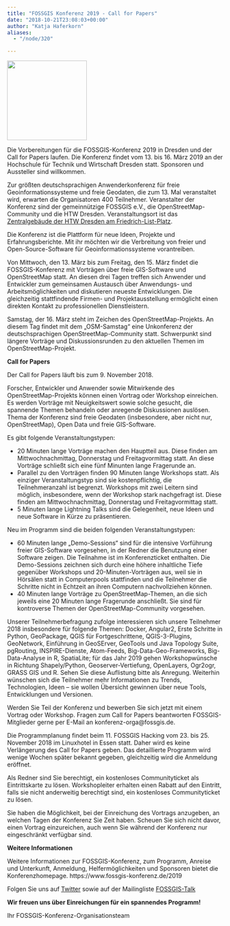 ```yaml
---
title: "FOSSGIS Konferenz 2019 - Call for Papers"
date: "2018-10-21T23:08:03+00:00"
author: "Katja Haferkorn"
aliases:
  - "/node/320"

---
```


<img src="https://www.fossgis.de/w/images/c/c0/Dresden_Pic_Kolossos_mit-logo.png" height="186px">
<br/>
<p>
Die Vorbereitungen für die FOSSGIS-Konferenz 2019 in Dresden und der Call for Papers laufen. 
Die Konferenz findet vom 13. bis 16. März 2019 an der Hochschule für Technik und Wirtschaft Dresden statt. Sponsoren und Aussteller sind willkommen.
</p>
<p>Zur größten deutschsprachigen Anwenderkonferenz für freie Geoinformationssysteme und freie Geodaten, die zum 13. Mal veranstaltet wird, erwarten die Organisatoren 400 Teilnehmer. Veranstalter der Konferenz sind der gemeinnützige FOSSGIS e.V., die OpenStreetMap-Community und die HTW Dresden. Veranstaltungsort ist das <a href= "https://www.openstreetmap.org/?mlat=51.03750&mlon=13.73510#map=18/51.03750/13.73510"> Zentralgebäude der HTW Dresden am Friedrich-List-Platz</a>.
</p>
<p>Die Konferenz ist die Plattform für neue Ideen, Projekte und Erfahrungsberichte. Mit ihr möchten wir die Verbreitung von freier und Open-Source-Software für Geoinformationssysteme vorantreiben.
</p>
<p>Von Mittwoch, den 13. März bis zum Freitag, den 15. März findet die FOSSGIS-Konferenz mit Vorträgen über freie GIS-Software und OpenStreetMap statt. 
An diesen drei Tagen treffen sich Anwender und Entwickler zum gemeinsamen Austausch über Anwendungs- und Arbeitsmöglichkeiten und diskutieren neueste Entwicklungen. Die gleichzeitig stattfindende Firmen- und Projektausstellung ermöglicht einen direkten Kontakt zu professionellen Dienstleistern.
</p>
<p>
Samstag, der 16. März steht im Zeichen des OpenStreetMap-Projekts. An diesem Tag findet mit dem „OSM-Samstag“ eine Unkonferenz der deutschsprachigen OpenStreetMap-Community statt. Schwerpunkt sind längere Vorträge und Diskussionsrunden zu den aktuellen Themen im OpenStreetMap-Projekt.
</p>
<b>Call for Papers</b>
<p>
Der Call for Papers läuft bis zum 9. November 2018.<br>

Forscher, Entwickler und Anwender sowie Mitwirkende des OpenStreetMap-Projekts können einen Vortrag oder Workshop einreichen. Es werden Vorträge mit Neuigkeitswert sowie solche gesucht, die spannende Themen behandeln oder anregende Diskussionen auslösen. Thema der Konferenz sind freie Geodaten (insbesondere, aber nicht nur, OpenStreetMap), Open Data und freie GIS-Software.</p>
</p>
<p>Es gibt folgende Veranstaltungstypen:<br>

* 20 Minuten lange Vorträge machen den Hauptteil aus. Diese finden am Mittwochnachmittag, Donnerstag und Freitagvormittag statt. An diese Vorträge schließt sich eine fünf Minunten lange Fragerunde an.
* Parallel zu den Vorträgen finden 90 Minuten lange Workshops statt. Als einziger Veranstaltungstyp sind sie kostenpflichtig, die Teilnehmeranzahl ist begrenzt. Workshops mit zwei Leitern sind möglich, insbesondere, wenn der Workshop stark nachgefragt ist. Diese finden am Mittwochnachmittag, Donnerstag und Freitagvormittag statt.
* 5 Minuten lange Lightning Talks sind die Gelegenheit, neue Ideen und neue Software in Kürze zu präsentieren.</p>
<p>
Neu im Programm sind die beiden folgenden Veranstaltungstypen:<br>

* 60 Minuten lange „Demo-Sessions“ sind für die intensive Vorführung freier GIS-Software vorgesehen, in der Redner die Benutzung einer Software zeigen. Die Teilnahme ist im Konferenzticket enthalten. Die Demo-Sessions zeichnen sich durch eine höhere inhaltliche Tiefe gegenüber Workshops und 20-Minuten-Vorträgen aus, weil sie in Hörsälen statt in Computerpools stattfinden und die Teilnehmer die Schritte nicht in Echtzeit an ihren Computern nachvollziehen können.
* 40 Minuten lange Vorträge zu OpenStreetMap-Themen, an die sich jeweils eine 20 Minuten lange Fragerunde anschließt. Sie sind für kontroverse Themen der OpenStreetMap-Community vorgesehen.
</p>
<p>
Unserer Teilnehmerbefragung zufolge interessieren sich unsere Teilnehmer 2018 insbesondere für folgende Themen: Docker, Angular2, Erste Schritte in Python, GeoPackage, QGIS für Fortgeschrittene, QGIS-3-Plugins, GeoNetwork, Einführung in GeoSErver, GeoTools und Java Topology Suite, pgRouting, INSPIRE-Dienste, Atom-Feeds, Big-Data-Geo-Frameworks, Big-Data-Analyse in R, SpatiaLite; für das Jahr 2019 gehen Workshopwünsche in Richtung Shapely/Python, Geoserver-Vertiefung, OpenLayers, Ogr2ogr, GRASS GIS und R. Sehen Sie diese Auflistung bitte als Anregung. Weiterhin wünschen sich die Teilnehmer mehr Informationen zu Trends, Technologien, Ideen – sie wollen Übersicht gewinnen über neue Tools, Entwicklungen und Versionen.</p>
 <p>
Werden Sie Teil der Konferenz und bewerben Sie sich jetzt mit einem Vortrag oder Workshop. Fragen zum Call for Papers beantworten FOSSGIS-Mitglieder gerne per E-Mail an konferenz-orga@fossgis.de.
</p>
<p>
Die Programmplanung findet beim 11. FOSSGIS Hacking vom 23. bis 25. November 2018 im Linuxhotel in Essen statt. Daher wird es keine Verlängerung des Call for Papers geben. Das detaillierte Programm wird wenige Wochen später bekannt gegeben, gleichzeitig wird die Anmeldung eröffnet.
</p>
<p>
Als Redner sind Sie berechtigt, ein kostenloses Communityticket als Eintrittskarte zu lösen. Workshopleiter erhalten einen Rabatt auf den Eintritt, falls sie nicht anderweitig berechtigt sind, ein kostenloses Communityticket zu lösen.

Sie haben die Möglichkeit, bei der Einreichung des Vortrags anzugeben, an welchen Tagen der Konferenz Sie Zeit haben. Scheuen Sie sich nicht davor, einen Vortrag einzureichen, auch wenn Sie während der Konferenz nur eingeschränkt verfügbar sind.
</p>
<b>Weitere Informationen</b>

<p>Weitere Informationen zur FOSSGIS-Konferenz, zum Programm, Anreise und Unterkunft, Anmeldung, Helfermöglichkeiten und Sponsoren bietet die Konferenzhomepage. https://www.fossgis-konferenz.de/2019
</p>
<p>Folgen Sie uns auf <a href="https://twitter.com/FOSSGIS_Konf"> Twitter</a> sowie auf der Mailingliste <a href="https://lists.fossgis.de/mailman/listinfo/fossgis-talk-liste">FOSSGIS-Talk</a></p>

<b>Wir freuen uns über Einreichungen für ein spannendes Programm!</b>

<p>Ihr FOSSGIS-Konferenz-Organisationsteam
</p>
